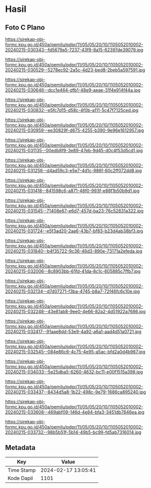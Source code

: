 # Hasil

## Foto C Plano

https://sirekap-obj-formc.kpu.go.id/450a/pemilu/pdpr/11/05/05/20/10/1105052010002-20240215-030343--fd5679a5-7237-43f9-8a15-62397de39079.jpg

https://sirekap-obj-formc.kpu.go.id/450a/pemilu/pdpr/11/05/05/20/10/1105052010002-20240215-030529--5278ec92-2a5c-4d23-bed8-2beb5a597591.jpg

https://sirekap-obj-formc.kpu.go.id/450a/pemilu/pdpr/11/05/05/20/10/1105052010002-20240215-030646--dcc1e464-dfb1-48e9-aeae-31f4e914f44a.jpg

https://sirekap-obj-formc.kpu.go.id/450a/pemilu/pdpr/11/05/05/20/10/1105052010002-20240215-030832--e5fc7d15-d58c-4f0b-a111-5c47f7125ced.jpg

https://sirekap-obj-formc.kpu.go.id/450a/pemilu/pdpr/11/05/05/20/10/1105052010002-20240215-030959--ee30829f-d675-4255-b390-9e96e1612957.jpg

https://sirekap-obj-formc.kpu.go.id/450a/pemilu/pdpr/11/05/05/20/10/1105052010002-20240215-031135--00edb8f9-3e89-47eb-9d45-d0c4f53d5cd1.jpg

https://sirekap-obj-formc.kpu.go.id/450a/pemilu/pdpr/11/05/05/20/10/1105052010002-20240215-031256--d4ad59c3-e5e7-4d1c-986f-60c2ff072dd8.jpg

https://sirekap-obj-formc.kpu.go.id/450a/pemilu/pdpr/11/05/05/20/10/1105052010002-20240215-031418--841598c6-a871-48f0-993f-e88f1b50b9d1.jpg

https://sirekap-obj-formc.kpu.go.id/450a/pemilu/pdpr/11/05/05/20/10/1105052010002-20240215-031545--71408e67-e6d7-457d-ba23-76c52831a322.jpg

https://sirekap-obj-formc.kpu.go.id/450a/pemilu/pdpr/11/05/05/20/10/1105052010002-20240215-031724--e5f3ad20-2aa6-43b7-bf83-b23d4ab38bf3.jpg

https://sirekap-obj-formc.kpu.go.id/450a/pemilu/pdpr/11/05/05/20/10/1105052010002-20240215-031840--b4f35722-9c36-46d3-890e-73171a2efeda.jpg

https://sirekap-obj-formc.kpu.go.id/450a/pemilu/pdpr/11/05/05/20/10/1105052010002-20240215-032006--8c8903bb-61fd-41da-8c1c-605885c7ffb7.jpg

https://sirekap-obj-formc.kpu.go.id/450a/pemilu/pdpr/11/05/05/20/10/1105052010002-20240215-032134--d7d07271-f3ba-4745-b8a7-72f46fc6c10e.jpg

https://sirekap-obj-formc.kpu.go.id/450a/pemilu/pdpr/11/05/05/20/10/1105052010002-20240215-032248--43e81ab8-9ee0-4e66-82a2-4d51922a7686.jpg

https://sirekap-obj-formc.kpu.go.id/450a/pemilu/pdpr/11/05/05/20/10/1105052010002-20240215-032417--91aae8dd-53e9-4a92-a6a1-aad4d51a0721.jpg

https://sirekap-obj-formc.kpu.go.id/450a/pemilu/pdpr/11/05/05/20/10/1105052010002-20240215-032545--084e86c6-4c75-4e95-a5ac-bfd2a0d4b967.jpg

https://sirekap-obj-formc.kpu.go.id/450a/pemilu/pdpr/11/05/05/20/10/1105052010002-20240215-034033--5e25dba5-6260-4632-bc11-e00f1515a398.jpg

https://sirekap-obj-formc.kpu.go.id/450a/pemilu/pdpr/11/05/05/20/10/1105052010002-20240215-033437--8434d5a8-1b22-498c-9e79-1686ca895240.jpg

https://sirekap-obj-formc.kpu.go.id/450a/pemilu/pdpr/11/05/05/20/10/1105052010002-20240215-033608--469abf09-146d-4e84-bfa3-3451db7846ea.jpg

https://sirekap-obj-formc.kpu.go.id/450a/pemilu/pdpr/11/05/05/20/10/1105052010002-20240215-033732--98b5b51f-5b14-49b5-bc99-fd5ab7316014.jpg


## Metadata

| Key        | Value               |
| ---------- | ------------------- |
| Time Stamp | 2024-02-17 13:05:41 |
| Kode Dapil | 1101                |



